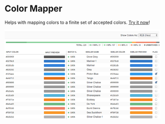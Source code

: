 Color Mapper
=========

Helps with mapping colors to a finite set of accepted colors. [Try it now](http://htmlpreview.github.io/?https://github.com/k39chen/ColorMapper/blob/master/index.html)!

![alt='promo.jpg'](promo.jpg)
